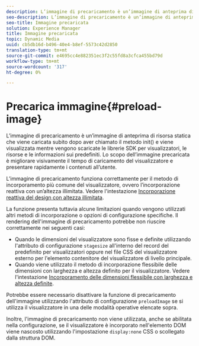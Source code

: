 ```yaml
---
description: L’immagine di precaricamento è un’immagine di anteprima di risorsa statica che viene caricata subito dopo aver chiamato il metodo init() e viene visualizzata mentre vengono scaricate le librerie SDK per visualizzatori, le risorse e le informazioni sui predefiniti. Lo scopo dell’immagine precaricata è migliorare visivamente il tempo di caricamento del visualizzatore e presentare rapidamente i contenuti all’utente.
seo-description: L’immagine di precaricamento è un’immagine di anteprima di risorsa statica che viene caricata subito dopo aver chiamato il metodo init() e viene visualizzata mentre vengono scaricate le librerie SDK per visualizzatori, le risorse e le informazioni sui predefiniti. Lo scopo dell’immagine precaricata è migliorare visivamente il tempo di caricamento del visualizzatore e presentare rapidamente i contenuti all’utente.
seo-title: Immagine precaricata
solution: Experience Manager
title: Immagine precaricata
topic: Dynamic Media
uuid: cb5db16d-b496-40e4-b8ef-5573c42d2850
translation-type: tm+mt
source-git-commit: e4695cc4e882351ec3f2c55fd8a3cfca455bd79d
workflow-type: tm+mt
source-wordcount: '317'
ht-degree: 0%

---
```



# Precarica immagine{#preload-image}

L’immagine di precaricamento è un’immagine di anteprima di risorsa statica che viene caricata subito dopo aver chiamato il metodo init() e viene visualizzata mentre vengono scaricate le librerie SDK per visualizzatori, le risorse e le informazioni sui predefiniti. Lo scopo dell’immagine precaricata è migliorare visivamente il tempo di caricamento del visualizzatore e presentare rapidamente i contenuti all’utente.

L’immagine di precaricamento funziona correttamente per il metodo di incorporamento più comune del visualizzatore, ovvero l’incorporazione reattiva con un’altezza illimitata. Vedere l&#39;intestazione [Incorporazione reattiva del design con altezza illimitata](../../c-html5-aem-asset-viewers/c-html5-aem-interactive-images/c-html5-aem-interactive-images.md#section-6bb5d3c502544ad18a58eafe12a13435).

La funzione presenta tuttavia alcune limitazioni quando vengono utilizzati altri metodi di incorporazione o opzioni di configurazione specifiche. Il rendering dell&#39;immagine di precaricamento potrebbe non riuscire correttamente nei seguenti casi:

* Quando le dimensioni del visualizzatore sono fisse e definite utilizzando l&#39;attributo di configurazione `stagesize` all&#39;interno del record del predefinito per visualizzatori oppure nel file CSS del visualizzatore esterno per l&#39;elemento contenitore del visualizzatore di livello principale.
* Quando viene utilizzato il metodo di incorporazione flessibile delle dimensioni con larghezza e altezza definito per il visualizzatore. Vedere l&#39;intestazione [Incorporamento delle dimensioni flessibile con larghezza e altezza definite](../../c-html5-aem-asset-viewers/c-html5-aem-interactive-images/c-html5-aem-interactive-images.md#section-6bb5d3c502544ad18a58eafe12a13435).

Potrebbe essere necessario disattivare la funzione di precaricamento dell&#39;immagine utilizzando l&#39;attributo di configurazione `preloadImage` se si utilizza il visualizzatore in una delle modalità operative elencate sopra.

Inoltre, l&#39;immagine di precaricamento non viene utilizzata, anche se abilitata nella configurazione, se il visualizzatore è incorporato nell&#39;elemento DOM viene nascosto utilizzando l&#39;impostazione `display:none` CSS o scollegato dalla struttura DOM.
